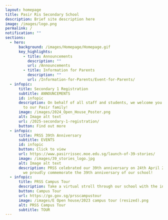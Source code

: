 ```yaml
---
layout: homepage
title: Pasir Ris Secondary School
description: Brief site description here
image: /images/logo.png
permalink: /
notification: ""
sections:
  - hero:
      background: /images/Homepage/Homepage.gif
      key_highlights:
        - title: Announcements
          description: ""
          url: /Announcements
        - title: Information for Parents
          description: ""
          url: /Information-for-Parents/Event-for-Parents/
  - infopic:
      title: Secondary 1 Registration
      subtitle: ANNOUNCEMENTS
      id: infopic
      description: On behalf of all staff and students, we welcome you and your child
        to our Pasir family!
      image: /images/2024_Open_House_Poster.png
      alt: Image alt text
      url: /2025-secondary-1-registration/
      button: Find out more
  - infopic:
      title: PRSS 39th Anniversary
      subtitle: EVENTS
      id: infopic
      button: Click to view
      url: https://www.pasirrissec.moe.edu.sg/launch-of-39-stories/
      image: /images/39_stories_logo.jpg
      alt: Image alt text
      description: PRSS celebrated our 39th anniversary on 24th April 2024. Join us as
        we proudly commemorate the 39th anniversary of our school!
  - infopic:
      title: PRSS Campus Tour
      description: Take a virtual stroll through our school with the interactive 360° tour.
      button: Campus Tour
      url: https://go.gov.sg/prsscampustour
      image: /images/E Open house/2023 campus tour (resized).png
      alt: PRSS Campus Tour
      subtitle: TOUR
---
```

